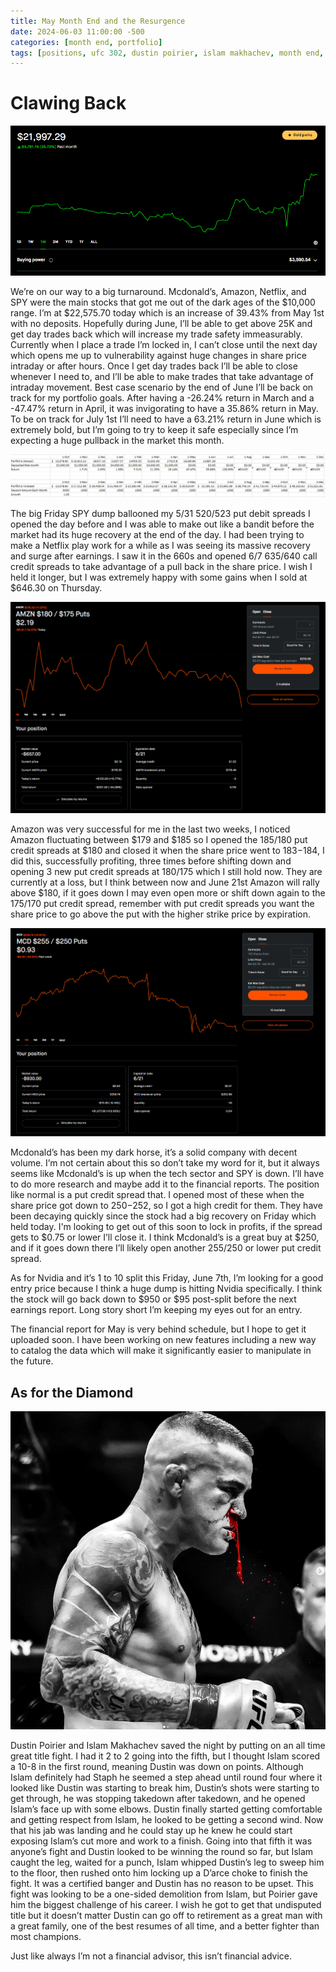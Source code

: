 ```yaml
---
title: May Month End and the Resurgence
date: 2024-06-03 11:00:00 -500
categories: [month end, portfolio]
tags: [positions, ufc 302, dustin poirier, islam makhachev, month end, portfolio, loss porn, performance, financial reporting, amazon, netflix, mcdonalds, spy, nvidia, put credit spread]
---
```


# Clawing Back

![img-description](/assets/maymonthend05.31.2024.png)

We’re on our way to a big turnaround. Mcdonald’s, Amazon, Netflix, and SPY were the main stocks that got me out of the dark ages of the $10,000 range. I’m at $22,575.70 today which is an increase of 39.43% from May 1st with no deposits. Hopefully during June, I’ll be able to get above 25K and get day trades back which will increase my trade safety immeasurably. Currently when I place a trade I’m locked in, I can’t close until the next day which opens me up to vulnerability against huge changes in share price intraday or after hours. Once I get day trades back I’ll be able to close whenever I need to, and I’ll be able to make trades that take advantage of intraday movement. Best case scenario by the end of June I’ll be back on track for my portfolio goals. After having a -26.24% return in March and a -47.47% return in April, it was invigorating to have a 35.86% return in May. To be on track for July 1st I’ll need to have a 63.21% return in June which is extremely bold, but I’m going to try to keep it safe especially since I’m expecting a huge pullback in the market this month.

![img-description](/assets/portfoliogoals06.01.2024.png)

The big Friday SPY dump ballooned my 5/31 520/523 put debit spreads I opened the day before and I was able to make out like a bandit before the market had its huge recovery at the end of the day. I had been trying to make a Netflix play work for a while as I was seeing its massive recovery and surge after earnings. I saw it in the 660s and opened 6/7 635/640 call credit spreads to take advantage of a pull back in the share price. I wish I held it longer, but I was extremely happy with some gains when I sold at $646.30 on Thursday. 

![img-description](/assets/amznpcs06.03.2024.png)

Amazon was very successful for me in the last two weeks, I noticed Amazon fluctuating between $179 and $185 so I opened the 185/180 put credit spreads at $180 and closed it when the share price went to $183-$184, I did this, successfully profiting, three times before shifting down and opening 3 new put credit spreads at 180/175 which I still hold now. They are currently at a loss, but I think between now and June 21st Amazon will rally above $180, if it goes down I may even open more or shift down again to the 175/170 put credit spread, remember with put credit spreads you want the share price to go above the put with the higher strike price by expiration.

![img-description](/assets/mcdposition06.03.2024.png)

Mcdonald’s has been my dark horse, it’s a solid company with decent volume. I’m not certain about this so don’t take my word for it, but it always seems like Mcdonald’s is up when the tech sector and SPY is down. I’ll have to do more research and maybe add it to the financial reports. The position like normal is a put credit spread that. I opened most of these when the share price got down to $250-$252, so I got a high credit for them. They have been decaying quickly since the stock had a big recovery on Friday which held today. I'm looking to get out of this soon to lock in profits, if the spread gets to $0.75 or lower I’ll close it. I think Mcdonald’s is a great buy at $250, and if it goes down there I’ll likely open another 255/250 or lower put credit spread.

As for Nvidia and it’s 1 to 10 split this Friday, June 7th, I’m looking for a good entry price because I think a huge dump is hitting Nvidia specifically. I think the stock will go back down to $950 or $95 post-split before the next earnings report. Long story short I’m keeping my eyes out for an entry.

The financial report for May is very behind schedule, but I hope to get it uploaded soon. I have been working on new features including a new way to catalog the data which will make it significantly easier to manipulate in the future.

## As for the Diamond

![img-description](/assets/ufc302poirier.png)

Dustin Poirier and Islam Makhachev saved the night by putting on an all time great title fight. I had it 2 to 2 going into the fifth, but I thought Islam scored a 10-8 in the first round, meaning Dustin was down on points. Although Islam definitely had Staph he seemed a step ahead until round four where it looked like Dustin was starting to break him, Dustin’s shots were starting to get through, he was stopping takedown after takedown, and he opened Islam’s face up with some elbows. Dustin finally started getting comfortable and getting respect from Islam, he looked to be getting a second wind. Now that his jab was landing and he could stay up he knew he could start exposing Islam’s cut more and work to a finish. Going into that fifth it was anyone’s fight and Dustin looked to be winning the round so far, but Islam caught the leg, waited for a punch, Islam whipped Dustin’s leg to sweep him to the floor, then rushed onto him locking up a D’arce choke to finish the fight. It was a certified banger and Dustin has no reason to be upset. This fight was looking to be a one-sided demolition from Islam, but Poirier gave him the biggest challenge of his career. I wish he got to get that undisputed title but it doesn’t matter Dustin can go off to retirement as a great man with a great family, one of the best resumes of all time, and a better fighter than most champions.

Just like always I’m not a financial advisor, this isn’t financial advice.
